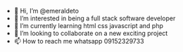 - 👋 Hi, I’m @emeraldeto
- 👀 I’m interested in being a full stack software developer
- 🌱 I’m currently learning html css javascript and php
- 💞️ I’m looking to collaborate on a new exciting project
- 📫 How to reach me whatsapp 09152329733

<!---
emeraldeto/emeraldeto is a ✨ special ✨ repository because its `README.md` (this file) appears on your GitHub profile.
You can click the Preview link to take a look at your changes.
--->

